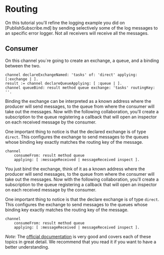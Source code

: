# Routing 

On this tutorial you'll refine the logging example you did on [PublishSubscribe.md] by sending selectively some of the log messages to an specific error logger. Not all receivers will receive all the messages.

## Consumer

On this channel you´re going to create an exchange, a queue, and a binding between the two.

````Smalltalk
channel declareExchangeNamed: 'tasks' of: 'direct' applying: [:exchange | ].
result := channel declareQueueApplying: [ :queue | ].
channel queueBind: result method queue exchange: 'tasks' routingKey: ''.
````

Binding the exchange can be interpreted as a known address where the producer will send messages, to the queue from where the consumer will take out the messages. Now with the following collaboration, you'll create a subscription to the queue registering a callback that will open an inspector on each received message by the consumer.

One important thing to notice is that the declared exchange is of type `direct`. This configures the exchange to send messages to the queues whose binding key exactly matches the routing key of the message.

````Smalltalk
channel 
	consumeFrom: result method queue
	applying: [ :messageReceived | messageReceived inspect ].	
````


You just bind the exchange, think of it as a known address where the producer will send messages, to the queue from where the consumer will take out the messages. Now with the following collaboration, you'll create a subscription to the queue registering a callback that will open an inspector on each received message by the consumer.

One important thing to notice is that the declare exchange is of type `direct`. This configures the exchange to send messages to the queues whose binding key exactly matches the routing key of the message.

````Smalltalk
channel 
	consumeFrom: result method queue
	applying: [ :messageReceived | messageReceived inspect ].	
````

*Note:* The [official documentation](https://www.rabbitmq.com/documentation.html) is very good and covers each of these topics in great detail. We recommend that you read it if you want to have a better understanding. 
